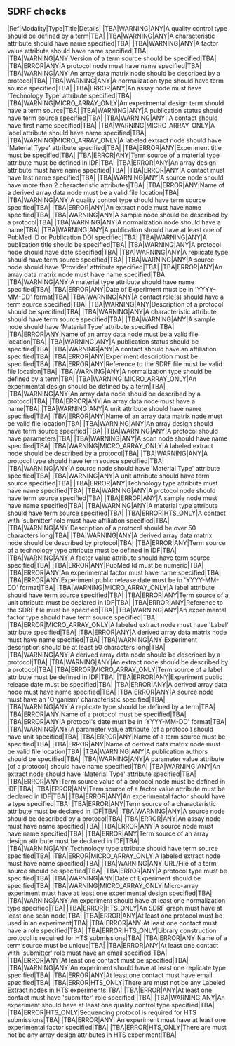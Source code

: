 ## SDRF checks
|Ref|Modality|Type|Title|Details|
|TBA|WARNING|ANY|A quality control type should be defined by a term|TBA|
|TBA|WARNING|ANY|A characteristic attribute should have name specified|TBA|
|TBA|WARNING|ANY|A factor value attribute should have name specified|TBA|
|TBA|WARNING|ANY|Version of a term source should be specified|TBA|
|TBA|ERROR|ANY|A protocol node must have name specified|TBA|
|TBA|WARNING|ANY|An array data matrix node should be described by a protocol|TBA|
|TBA|WARNING|ANY|A normalization type should have term source specified|TBA|
|TBA|ERROR|ANY|An assay node must have 'Technology Type' attribute specified|TBA|
|TBA|WARNING|MICRO_ARRAY_ONLY|An experimental design term should have a term source|TBA|
|TBA|WARNING|ANY|A publication status should have term source specified|TBA|
|TBA|WARNING|ANY| A contact should have first name specified|TBA|
|TBA|WARNING|MICRO_ARRAY_ONLY|A label attribute should have name specified|TBA|
|TBA|WARNING|MICRO_ARRAY_ONLY|A labeled extract node should have 'Material Type' attribute specified|TBA|
|TBA|ERROR|ANY|Experiment title must be specified|TBA|
|TBA|ERROR|ANY|Term source of a material type attribute must be defined in IDF|TBA|
|TBA|ERROR|ANY|An array design attribute must have name specified|TBA|
|TBA|ERROR|ANY|A contact must have last name specified|TBA|
|TBA|WARNING|ANY|A source node should have more than 2 characteristic attributes|TBA|
|TBA|ERROR|ANY|Name of a derived array data node must be a valid file location|TBA|
|TBA|WARNING|ANY|A quality control type should have term source specified|TBA|
|TBA|ERROR|ANY|An extract node must have name specified|TBA|
|TBA|WARNING|ANY|A sample node should be described by a protocol|TBA|
|TBA|WARNING|ANY|A normalization node should have a name|TBA|
|TBA|WARNING|ANY|A publication should have at least one of PubMed ID or Publication DOI specified|TBA|
|TBA|WARNING|ANY|A publication title should be specified|TBA|
|TBA|WARNING|ANY|A protocol node should have date specified|TBA|
|TBA|WARNING|ANY|A replicate type should have term source specified|TBA|
|TBA|WARNING|ANY|A source node should have 'Provider' attribute specified|TBA|
|TBA|ERROR|ANY|An array data matrix node must have name specified|TBA|
|TBA|WARNING|ANY|A material type attribute should have name specified|TBA|
|TBA|ERROR|ANY|Date of Experiment must be in 'YYYY-MM-DD' format|TBA|
|TBA|WARNING|ANY|A contact role(s) should have a term source specified|TBA|
|TBA|WARNING|ANY|Description of a protocol should be specified|TBA|
|TBA|WARNING|ANY|A characteristic attribute should have term source specified|TBA|
|TBA|WARNING|ANY|A sample node should have 'Material Type' attribute specified|TBA|
|TBA|ERROR|ANY|Name of an array data node must be a valid file location|TBA|
|TBA|WARNING|ANY|A publication status should be specified|TBA|
|TBA|WARNING|ANY|A contact should have an affiliation specified|TBA|
|TBA|ERROR|ANY|Experiment description must be specified|TBA|
|TBA|ERROR|ANY|Reference to the SDRF file must be valid file location|TBA|
|TBA|WARNING|ANY|A normalization type should be defined by a term|TBA|
|TBA|WARNING|MICRO_ARRAY_ONLY|An experimental design should be defined by a term|TBA|
|TBA|WARNING|ANY|An array data node should be described by a protocol|TBA|
|TBA|ERROR|ANY|An array data node must have a name|TBA|
|TBA|WARNING|ANY|A unit attribute should have name specified|TBA|
|TBA|ERROR|ANY|Name of an array data matrix node must be valid file location|TBA|
|TBA|WARNING|ANY|An array design should have term source specified|TBA|
|TBA|WARNING|ANY|A protocol should have parameters|TBA|
|TBA|WARNING|ANY|A scan node should have name specified|TBA|
|TBA|WARNING|MICRO_ARRAY_ONLY|A labeled extract node should be described by a protocol|TBA|
|TBA|WARNING|ANY|A protocol type should have term source specified|TBA|
|TBA|WARNING|ANY|A source node should have 'Material Type' attribute specified|TBA|
|TBA|WARNING|ANY|A unit attribute should have term source specified|TBA|
|TBA|ERROR|ANY|Technology type attribute must have name specified|TBA|
|TBA|WARNING|ANY|A protocol node should have term source specified|TBA|
|TBA|ERROR|ANY|A sample node must have name specified|TBA|
|TBA|WARNING|ANY|A material type attribute should have term source specified|TBA|
|TBA|ERROR|HTS_ONLY|A contact with 'submitter' role must have affiliation specified|TBA|
|TBA|WARNING|ANY|Description of a protocol should be over 50 characters long|TBA|
|TBA|WARNING|ANY|A derived array data matrix node should be described by protocol|TBA|
|TBA|ERROR|ANY|Term source of a technology type attribute must be defined in IDF|TBA|
|TBA|WARNING|ANY|A factor value attribute should have term source specified|TBA|
|TBA|ERROR|ANY|PubMed Id must be numeric|TBA|
|TBA|ERROR|ANY|An experimental factor must have name specified|TBA|
|TBA|ERROR|ANY|Experiment public release date must be in 'YYYY-MM-DD' format|TBA|
|TBA|WARNING|MICRO_ARRAY_ONLY|A label attribute should have term source specified|TBA|
|TBA|ERROR|ANY|Term source of a unit attribute must be declared in IDF|TBA|
|TBA|ERROR|ANY|Reference to the SDRF file must be specified|TBA|
|TBA|WARNING|ANY|An experimental factor type should have term source specified|TBA|
|TBA|ERROR|MICRO_ARRAY_ONLY|A labeled extract node must have 'Label' attribute specified|TBA|
|TBA|ERROR|ANY|A derived array data matrix node must have name specified|TBA|
|TBA|WARNING|ANY|Experiment description should be at least 50 characters long|TBA|
|TBA|WARNING|ANY|A derived array data node should be described by a protocol|TBA|
|TBA|WARNING|ANY|An extract node should be described by a protocol|TBA|
|TBA|ERROR|MICRO_ARRAY_ONLY|Term source of a label attribute must be defined in IDF|TBA|
|TBA|ERROR|ANY|Experiment public release date must be specified|TBA|
|TBA|ERROR|ANY|A derived array data node must have name specified|TBA|
|TBA|ERROR|ANY|A source node must have an 'Organism' characteristic specified|TBA|
|TBA|WARNING|ANY|A replicate type should be defined by a term|TBA|
|TBA|ERROR|ANY|Name of a protocol must be specified|TBA|
|TBA|ERROR|ANY|A protocol's date must be in 'YYYY-MM-DD' format|TBA|
|TBA|WARNING|ANY|A parameter value attribute (of a protocol) should have unit specified|TBA|
|TBA|ERROR|ANY|Name of a term source must be specified|TBA|
|TBA|ERROR|ANY|Name of derived data matrix node must be valid file location|TBA|
|TBA|WARNING|ANY|A publication authors should be specified|TBA|
|TBA|WARNING|ANY|A parameter value attribute (of a protocol) should have name specified|TBA|
|TBA|WARNING|ANY|An extract node should have 'Material Type' attribute specified|TBA|
|TBA|ERROR|ANY|Term source value of a protocol node must be defined in IDF|TBA|
|TBA|ERROR|ANY|Term source of a factor value attribute must be declared in IDF|TBA|
|TBA|ERROR|ANY|An experimental factor should have a type specified|TBA|
|TBA|ERROR|ANY|Term source of a characteristic attribute must be declared in IDF|TBA|
|TBA|WARNING|ANY|A source node should be described by a protocol|TBA|
|TBA|ERROR|ANY|An assay node must have name specified|TBA|
|TBA|ERROR|ANY|A source node must have name specified|TBA|
|TBA|ERROR|ANY|Term source of an array design attribute must be declared in IDF|TBA|
|TBA|WARNING|ANY|Technology type attribute should have term source specified|TBA|
|TBA|ERROR|MICRO_ARRAY_ONLY|A labeled extract node must have name specified|TBA|
|TBA|WARNING|ANY|URL/File of a term source should be specified|TBA|
|TBA|ERROR|ANY|A protocol type must be specified|TBA|
|TBA|WARNING|ANY|Date of Experiment should be specified|TBA|
|TBA|WARNING|MICRO_ARRAY_ONLY|Micro-array experiment must have at least one experimental design specified|TBA|
|TBA|WARNING|ANY|An experiment should have at least one normalization type specified|TBA|
|TBA|ERROR|HTS_ONLY|An SDRF graph must have at least one scan node|TBA|
|TBA|ERROR|ANY|At least one protocol must be used in an experiment|TBA|
|TBA|ERROR|ANY|At least one contact must have a role specified|TBA|
|TBA|ERROR|HTS_ONLY|Library construction protocol is required for HTS submissions|TBA|
|TBA|ERROR|ANY|Name of a term source must be unique|TBA|
|TBA|ERROR|ANY|At least one contact with 'submitter' role must have an email specified|TBA|
|TBA|ERROR|ANY|At least one contact must be specified|TBA|
|TBA|WARNING|ANY|An experiment should have at least one replicate type specified|TBA|
|TBA|ERROR|ANY|At least one contact must have email specified|TBA|
|TBA|ERROR|HTS_ONLY|There are must not be any Labeled Extract nodes in HTS experiments|TBA|
|TBA|ERROR|ANY|At least one contact must have 'submitter' role specified |TBA|
|TBA|WARNING|ANY|An experiment should have at least one quality control type specified|TBA|
|TBA|ERROR|HTS_ONLY|Sequencing protocol is required for HTS submissions|TBA|
|TBA|ERROR|ANY| An experiment must have at least one experimental factor specified|TBA|
|TBA|ERROR|HTS_ONLY|There are must not be any array design attributes in HTS experiment|TBA|
